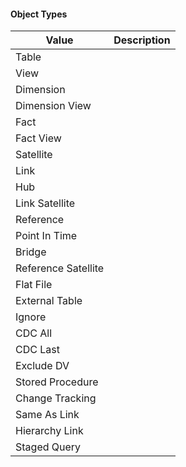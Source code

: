 #### Object Types

| Value | Description |
|-|-|
| Table |  |
| View |  |
| Dimension |  |
| Dimension View |  |
| Fact |  |
| Fact View |  |
| Satellite |  |
| Link |  |
| Hub |  |
| Link Satellite |  |
| Reference |  |
| Point In Time | |
| Bridge |  |
| Reference Satellite |  |
| Flat File |  |
| External Table |  |
| Ignore |  |
| CDC All |  |
| CDC Last |  |
| Exclude DV |  |
| Stored Procedure |  |
| Change Tracking |  |
| Same As Link |  |
| Hierarchy Link |  |
| Staged Query |  |
